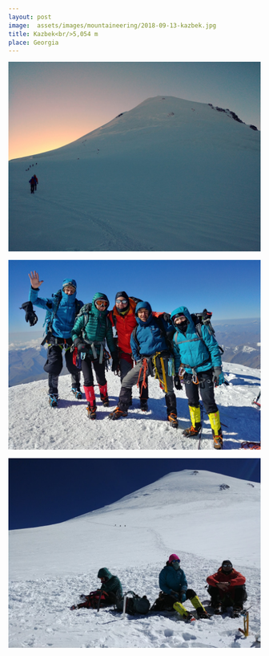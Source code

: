 ```yaml
---
layout: post
image:  assets/images/mountaineering/2018-09-13-kazbek.jpg
title: Kazbek<br/>5,054 m
place: Georgia
---
```


![Me](/assets/images/mountaineering/2018-09-13-kazbek2.jpg)

![Me](/assets/images/mountaineering/2018-09-13-kazbek-me.jpg)

![Me](/assets/images/mountaineering/2018-09-13-kazbek-me2.jpg)
